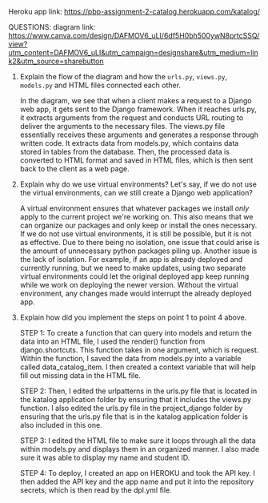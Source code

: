 Heroku app link: https://pbp-assignment-2-catalog.herokuapp.com/katalog/

QUESTIONS:
diagram link: https://www.canva.com/design/DAFMOV6_uLI/6df5H0bh500ywN8prtcSSQ/view?utm_content=DAFMOV6_uLI&utm_campaign=designshare&utm_medium=link2&utm_source=sharebutton

1. Explain the flow of the diagram and how the `urls.py`, `views.py`, `models.py` and HTML files connected each other.

    In the diagram, we see that when a client makes a request to a Django web app, it gets sent to the Django framework. When it reaches urls.py, it extracts arguments from the request and conducts URL routing to deliver the arguments to the necessary files.
The views.py file essentially receives these arguments and generates a response through written code. It extracts data from models.py, which contains data stored in tables from the database.
Then, the processed data is converted to HTML format and saved in HTML files, which is then sent back to the client as a web page.

2. Explain why do we use virtual environments? Let's say, if we do not use the virtual environments, can we still create a Django web application?

    A virtual environment ensures that whatever packages we install _only_ apply to the current project we're working on. This also means that we can organize our packages and only keep or install the ones necessary.
If we do not use virtual environments, it is still be possible, but it is not as effective. Due to there being no isolation, one issue that could arise is the amount of unnecessary python packages piling up.
Another issue is the lack of isolation. For example, if an app is already deployed and currently running, but we need to make updates, using two separate virtual environments could let the original deployed app keep running while we work on deploying the newer version. Without the virtual environment, any changes made would interrupt the already deployed app.

3. Explain how did you implement the steps on point 1 to point 4 above.

    STEP 1: To create a function that can query into models and return the data into an HTML file, I used the render() function from django.shortcuts.
This function takes in one argument, which is request. Within the function, I saved the data from models.py into a variable called data_catalog_item. I then created a context variable that will help fill out missing data in the HTML file.

    STEP 2: Then, I edited the urlpatterns in the urls.py file that is located in the katalog application folder by ensuring that it includes the views.py function.
    I also edited the urls.py file in the project_django folder by ensuring that the urls.py file that is in the katalog application folder is also included in this one.
    
    STEP 3: I edited the HTML file to make sure it loops through all the data within models.py and displays them in an organized manner. I also made sure it was able to display my name and student ID.
    
    STEP 4: To deploy, I created an app on HEROKU and took the API key. I then added the API key and the app name and put it into the repository secrets, which is then read by the dpl.yml file.
